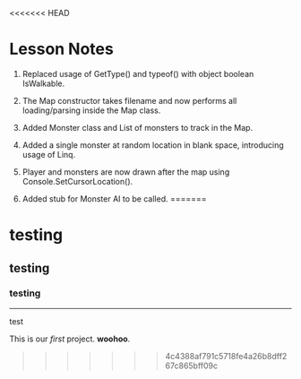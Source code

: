 <<<<<<< HEAD
# Lesson Notes

1. Replaced usage of GetType() and typeof() with object boolean IsWalkable.

2. The Map constructor takes filename and now performs all loading/parsing inside the Map class.

3. Added Monster class and List of monsters to track in the Map.

4. Added a single monster at random location in blank space, introducing usage of Linq.

5. Player and monsters are now drawn after the map using Console.SetCursorLocation().

6. Added stub for Monster AI to be called.
=======
# testing

## testing

### testing

----
test



This is our *first* project. **woohoo**.
>>>>>>> 4c4388af791c5718fe4a26b8dff267c865bff09c
